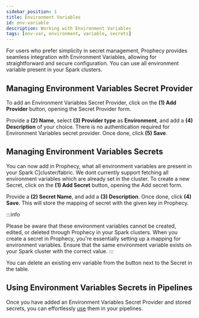 ```yaml
---
sidebar_position: 1
title: Environment Variables
id: env-variable
description: Working with Environment Variables
tags: [env-var, environment, variable, secrets]
---
```


For users who prefer simplicity in secret management, Prophecy provides seamless integration with Environment Variables, allowing for straightforward and secure configuration.
You can use all environment variable present in your Spark clusters.

## Managing Environment Variables Secret Provider

To add an Environment Variables Secret Provider, click on the **(1) Add Provider** button, opening the Secret Provider form.

Provide a **(2) Name**, select **(3) Provider type** as **Environment**, and add a **(4) Description** of your choice.
There is no authentication required for Environment Variables secret provider.
Once done, click **(5) Save**.

## Managing Environment Variables Secrets

You can now add in Prophecy, what all environment variables are present in your Spark C]cluster/fabric. We dont currently support fetching all environment variables which are already set in the cluster.
To create a new Secret, click on the **(1) Add Secret** button, opening the Add secret form.

Provide a **(2) Secret Name**, and add a **(3) Description**. Once done, click **(4) Save**. This will store the mapping of secret with the given key in Prophecy.

:::info

Please be aware that these environment variables cannot be created, edited, or deleted through Prophecy in your Spark clusters. When you create a secret in Prophecy, you're essentially setting up a mapping for environment variables. Ensure that the same environment variable exists on your Spark cluster with the correct value.
:::

You can delete an existing env variable from the button next to the Secret in the table.

## Using Environment Variables Secrets in Pipelines

Once you have added an Environment Variables Secret Provider and stored secrets, you can effortlessly [use](./using-secrets.md) them in your pipelines.
